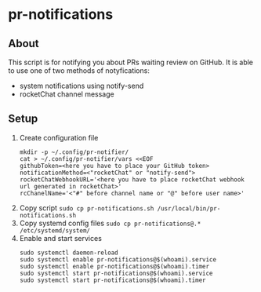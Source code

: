 # pr-notifications
## About
This script is for notifying you about PRs waiting review on GitHub. It is able to use one of two methods of notyfications:
* system notifications using notify-send
* rocketChat channel message
## Setup
1. Create configuration file
   ```
   mkdir -p ~/.config/pr-notifier/
   cat > ~/.config/pr-notifier/vars <<EOF
   githubToken=<here you have to place your GitHub token>
   notificationMethod=<"rocketChat" or "notify-send">
   rocketChatWebhookURL='<here you have to place rocketChat webhook url generated in rocketChat>'
   rcChanelName='<"#" before channel name or "@" before user name>'
   ```
1. Copy script
   `sudo cp pr-notifications.sh /usr/local/bin/pr-notifications.sh`
1. Copy systemd config files
   `sudo cp pr-notifications@.* /etc/systemd/system/`
1. Enable and start services
   ```
   sudo systemctl daemon-reload
   sudo systemctl enable pr-notifications@$(whoami).service
   sudo systemctl enable pr-notifications@$(whoami).timer
   sudo systemctl start pr-notifications@$(whoami).service
   sudo systemctl start pr-notifications@$(whoami).timer
   ```
